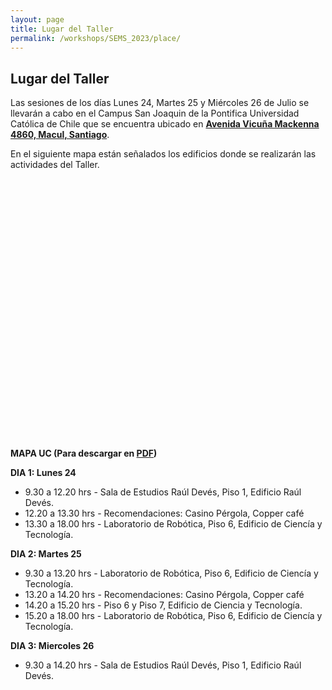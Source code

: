 ```yaml
---
layout: page
title: Lugar del Taller
permalink: /workshops/SEMS_2023/place/
---
```


## Lugar del Taller

Las sesiones de los días Lunes 24, Martes 25 y Miércoles 26 de Julio se llevarán a cabo en el Campus San Joaquin de la Pontifica Universidad Católica de Chile que se encuentra ubicado en **[Avenida Vicuña Mackenna 4860, Macul, Santiago](https://goo.gl/maps/A3tZ8nWY6jSYH3LK7)**.

En el siguiente mapa están señalados los edificios donde se realizarán las actividades del Taller.

<div id="test" style="width: 600px; height: 400px;"></div>
<br>

**MAPA UC (Para descargar en [PDF](https://vidauniversitaria.uc.cl/395-mapa-campussj-2022/file))**

**DIA 1: Lunes 24**

- 9.30 a 12.20 hrs - Sala de Estudios Raúl Devés, Piso 1, Edificio Raúl Devés.
- 12.20 a 13.30 hrs - Recomendaciones: Casino Pérgola, Copper café
- 13.30 a 18.00 hrs - Laboratorio de Robótica, Piso 6, Edificio de Ciencía y Tecnología.

**DIA 2: Martes 25**

- 9.30 a 13.20 hrs - Laboratorio de Robótica, Piso 6, Edificio de Ciencía y Tecnología.
- 13.20 a 14.20 hrs - Recomendaciones: Casino Pérgola, Copper café
- 14.20 a 15.20 hrs - Piso 6 y Piso 7, Edificio de Ciencia y Tecnología.
- 15.20 a 18.00 hrs - Laboratorio de Robótica, Piso 6, Edificio de Ciencía y Tecnología.

**DIA 3: Miercoles 26**

- 9.30 a 14.20 hrs - Sala de Estudios Raúl Devés, Piso 1, Edificio Raúl Devés.